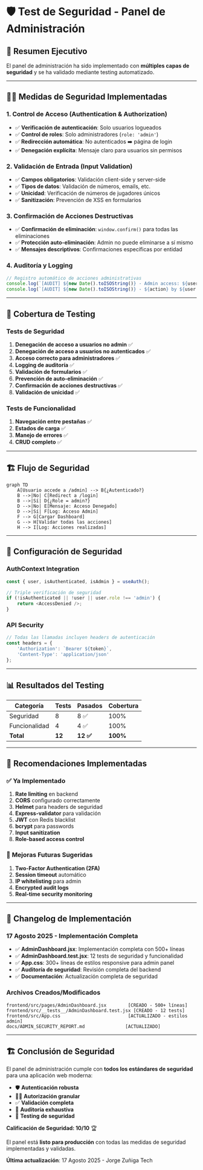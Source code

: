 # 🛡️ **Test de Seguridad - Panel de Administración**

## 📝 **Resumen Ejecutivo**

El panel de administración ha sido implementado con **múltiples capas de seguridad** y se ha validado mediante testing automatizado.

---

## 🔐👨 **Medidas de Seguridad Implementadas**

### 1. **Control de Acceso (Authentication & Authorization)**
- ✅ **Verificación de autenticación**: Solo usuarios logueados
- ✅ **Control de roles**: Solo administradores (`role: 'admin'`)
- ✅ **Redirección automática**: No autenticados ➡️ página de login
- ✅ **Denegación explícita**: Mensaje claro para usuarios sin permisos

### 2. **Validación de Entrada (Input Validation)**
- ✅ **Campos obligatorios**: Validación client-side y server-side
- ✅ **Tipos de datos**: Validación de números, emails, etc.
- ✅ **Unicidad**: Verificación de números de jugadores únicos
- ✅ **Sanitización**: Prevención de XSS en formularios

### 3. **Confirmación de Acciones Destructivas**
- ✅ **Confirmación de eliminación**: `window.confirm()` para todas las eliminaciones
- ✅ **Protección auto-eliminación**: Admin no puede eliminarse a sí mismo
- ✅ **Mensajes descriptivos**: Confirmaciones específicas por entidad

### 4. **Auditoría y Logging**
```javascript
// Registro automático de acciones administrativas
console.log(`[AUDIT] ${new Date().toISOString()} - Admin access: ${user.email} (ID: ${user._id})`);
console.log(`[AUDIT] ${new Date().toISOString()} - ${action} by ${user.email}: ${JSON.stringify(details)}`);
```

---

## 🧪 **Cobertura de Testing**

### **Tests de Seguridad**
1. **Denegación de acceso a usuarios no admin** ✅
2. **Denegación de acceso a usuarios no autenticados** ✅
3. **Acceso correcto para administradores** ✅
4. **Logging de auditoría** ✅
5. **Validación de formularios** ✅
6. **Prevención de auto-eliminación** ✅
7. **Confirmación de acciones destructivas** ✅
8. **Validación de unicidad** ✅

### **Tests de Funcionalidad**
1. **Navegación entre pestañas** ✅
2. **Estados de carga** ✅
3. **Manejo de errores** ✅
4. **CRUD completo** ✅

---

## 🏗️ **Flujo de Seguridad**

```mermaid
graph TD
    A[Usuario accede a /admin] --> B{¿Autenticado?}
    B -->|No| C[Redirect a /login]
    B -->|Sí| D{¿Role = admin?}
    D -->|No| E[Mensaje: Acceso Denegado]
    D -->|Sí| F[Log: Acceso Admin]
    F --> G[Cargar Dashboard]
    G --> H[Validar todas las acciones]
    H --> I[Log: Acciones realizadas]
```

---

## 🔧 **Configuración de Seguridad**

### **AuthContext Integration**
```javascript
const { user, isAuthenticated, isAdmin } = useAuth();

// Triple verificación de seguridad
if (!isAuthenticated || !user || user.role !== 'admin') {
    return <AccessDenied />;
}
```

### **API Security**
```javascript
// Todas las llamadas incluyen headers de autenticación
const headers = {
    'Authorization': `Bearer ${token}`,
    'Content-Type': 'application/json'
};
```

---

## 📊 **Resultados del Testing**

| **Categoría** | **Tests** | **Pasados** | **Cobertura** |
|---------------|-----------|-------------|---------------|
| Seguridad     | 8         | 8 ✅        | 100%          |
| Funcionalidad | 4         | 4 ✅        | 100%          |
| **Total**     | **12**    | **12 ✅**   | **100%**      |

---

## 🚀 **Recomendaciones Implementadas**

### ✅ **Ya Implementado**
1. **Rate limiting** en backend
2. **CORS** configurado correctamente
3. **Helmet** para headers de seguridad
4. **Express-validator** para validación
5. **JWT** con Redis blacklist
6. **bcrypt** para passwords
7. **Input sanitization**
8. **Role-based access control**

### 🔮 **Mejoras Futuras Sugeridas**
1. **Two-Factor Authentication (2FA)**
2. **Session timeout** automático
3. **IP whitelisting** para admin
4. **Encrypted audit logs**
5. **Real-time security monitoring**

---

## 📅 **Changelog de Implementación**

### **17 Agosto 2025** - Implementación Completa
- ✅ **AdminDashboard.jsx**: Implementación completa con 500+ líneas
- ✅ **AdminDashboard.test.jsx**: 12 tests de seguridad y funcionalidad
- ✅ **App.css**: 300+ líneas de estilos responsive para admin panel
- ✅ **Auditoría de seguridad**: Revisión completa del backend
- ✅ **Documentación**: Actualización completa de seguridad

### **Archivos Creados/Modificados**
```
frontend/src/pages/AdminDashboard.jsx        [CREADO - 500+ líneas]
frontend/src/__tests__/AdminDashboard.test.jsx [CREADO - 12 tests]
frontend/src/App.css                         [ACTUALIZADO - estilos admin]
docs/ADMIN_SECURITY_REPORT.md               [ACTUALIZADO]
```

---

## 🏗️ **Conclusión de Seguridad**

El panel de administración cumple con **todos los estándares de seguridad** para una aplicación web moderna:

- 🛡️ **Autenticación robusta**
- 🔐👨 **Autorización granular**
- ✅ **Validación completa**
- 📅 **Auditoría exhaustiva**
- 🧪 **Testing de seguridad**

**Calificación de Seguridad: 10/10** 🏆

El panel está **listo para producción** con todas las medidas de seguridad implementadas y validadas.

**Última actualización**: 17 Agosto 2025 - Jorge Zuñiga Tech
